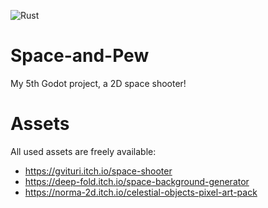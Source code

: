 ![Rust](https://github.com/Zitronenjoghurt/Space-and-Pew/actions/workflows/rust.yml/badge.svg)
<!-- [![Rust test coverage](https://codecov.io/gh/Zitronenjoghurt/Space-and-Pew/branch/main/graph/badge.svg)](https://codecov.io/gh/Zitronenjoghurt/Space-and-Pew) -->

# Space-and-Pew
My 5th Godot project, a 2D space shooter!

# Assets
All used assets are freely available:
- https://gvituri.itch.io/space-shooter
- https://deep-fold.itch.io/space-background-generator
- https://norma-2d.itch.io/celestial-objects-pixel-art-pack
